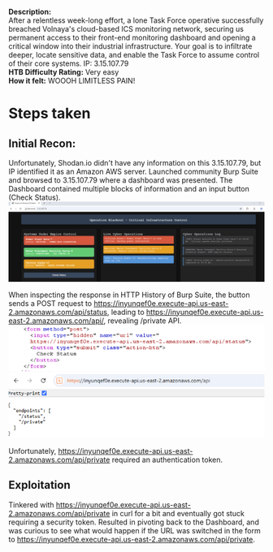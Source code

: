 **Description:**  
After a relentless week-long effort, a lone Task Force operative successfully breached Volnaya's cloud-based ICS monitoring network, securing us permanent access to their front-end monitoring dashboard and opening a critical window into their industrial infrastructure. Your goal is to infiltrate deeper, locate sensitive data, and enable the Task Force to assume control of their core systems. IP: 3.15.107.79  
**HTB Difficulty Rating:** Very easy  
**How it felt:** WOOOH LIMITLESS PAIN!

# Steps taken
## Initial Recon:
Unfortunately, Shodan.io didn't have any information on this 3.15.107.79, but IP identified it as an Amazon AWS server. Launched community Burp Suite and browsed to 3.15.107.79 where a dashboard was presented. The Dashboard contained multiple blocks of information and an input button (Check Status).
![Visual ICS Monitoring Dashboard](Dashboard.png)  

When inspecting the response in HTTP History of Burp Suite, the button sends a POST request to https://inyunqef0e.execute-api.us-east-2.amazonaws.com/api/status, leading to https://inyunqef0e.execute-api.us-east-2.amazonaws.com/api/, revealing /private API.  
![Form](Form.png)   
![Private Endpoint API](Endpoints.png)

Unfortunately, https://inyunqef0e.execute-api.us-east-2.amazonaws.com/api/private required an authentication token.
## Exploitation
Tinkered with https://inyunqef0e.execute-api.us-east-2.amazonaws.com/api/private in curl for a bit and eventually got stuck requiring a security token. Resulted in pivoting back to the Dashboard, and was curious to see what would happen if the URL was switched in the form to https://inyunqef0e.execute-api.us-east-2.amazonaws.com/api/private.
